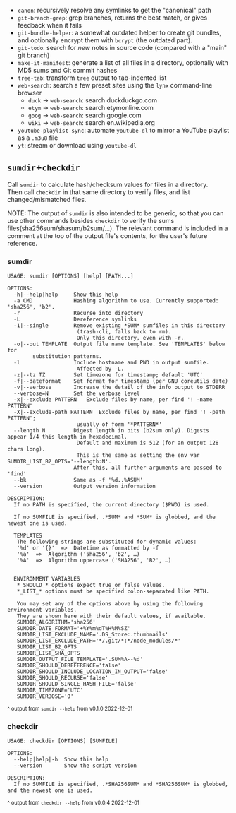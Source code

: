 - `canon`: recursively resolve any symlinks to get the "canonical" path
- `git-branch-grep`: grep branches, returns the best match, or gives feedback when it fails
- `git-bundle-helper`: a somewhat outdated helper to create git bundles, and optionally encrypt them with `bcrypt` (the outdated part).
- `git-todo`: search for _new_ notes in source code (compared with a "main" git branch)
- `make-it-manifest`: generate a list of all files in a directory, optionally with MD5 sums and Git commit hashes
- `tree-tab`: transform `tree` output to tab-indented list
- `web-search`: search a few preset sites using the `lynx` command-line browser
	- `duck` -> `web-search`: search duckduckgo.com
	- `etym` -> `web-search`: search etymonline.com
	- `goog` -> `web-search`: search google.com
	- `wiki` -> `web-search`: search en.wikipedia.org
- `youtube-playlist-sync`: automate `youtube-dl` to mirror a YouTube playlist as a `.m3u8` file
- `yt`: stream or download using `youtube-dl`

## `sumdir`+`checkdir`

Call `sumdir` to calculate hash/checksum values for files in a directory.  
Then call `checkdir` in that same directory to verify files, and list changed/mismatched files.

NOTE: The output of `sumdir` is also intended to be generic, so that you can use other commands besides `checkdir` to verify the sums files(sha256sum/shasum/b2sum/…). The relevant command is included in a comment at the top of the output file's contents, for the user's future reference.

### sumdir

```
USAGE: sumdir [OPTIONS] [help] [PATH...]

OPTIONS:
  -h|--help|help     Show this help
  -a CMD             Hashing algorithm to use. Currently supported: 'sha256', 'b2'.
  -r                 Recurse into directory
  -L                 Dereference symlinks
  -1|--single        Remove existing *SUM* sumfiles in this directory
                      (trash-cli, falls back to rm).
                      Only this directory, even with -r.
  -o|--out TEMPLATE  Output file name template. See 'TEMPLATES' below for
        substitution patterns.
  -l                 Include hostname and PWD in output sumfile.
                      Affected by -L.
  -z|--tz TZ         Set timezone for timestamp; default 'UTC'
  -f|--dateformat    Set format for timestamp (per GNU coreutils date)
  -v|--verbose       Increase the detail of the info output to STDERR
  --verbose=N        Set the verbose level
  -x|--exclude PATTERN   Exclude files by name, per find '! -name PATTERN'
  -X|--exclude-path PATTERN  Exclude files by name, per find '! -path PATTERN';
                      usually of form '*PATTERN*'
  --length N         Digest length in bits (b2sum only). Digests appear 1/4 this length in hexadecimal.
                      Default and maximum is 512 (for an output 128 chars long).
                      This is the same as setting the env var SUMDIR_LIST_B2_OPTS='--length:N'.
  --                 After this, all further arguments are passed to 'find'
  --bk               Same as -f '%d..%ASUM'
  --version          Output version information

DESCRIPTION:
  If no PATH is specified, the current directory ($PWD) is used.
  
  If no SUMFILE is specified, .*SUM* and *SUM* is globbed, and the newest one is used.
  
  TEMPLATES
   The following strings are substituted for dynamic values:
   '%d' or '{}'  =>  Datetime as formatted by -f
   '%a'  =>  Algorithm ('sha256', 'b2', …)
   '%A'  =>  Algorithm uppercase ('SHA256', 'B2', …)
   
  
  ENVIRONMENT VARIABLES
   *_SHOULD_* options expect true or false values.
   *_LIST_* options must be specified colon-separated like PATH.
  
   You may set any of the options above by using the following environment variables.
   They are shown here with their default values, if available.
   SUMDIR_ALGORITHM='sha256'
   SUMDIR_DATE_FORMAT='+%Y%m%dT%H%M%SZ'
   SUMDIR_LIST_EXCLUDE_NAME='.DS_Store:.thumbnails'
   SUMDIR_LIST_EXCLUDE_PATH='*/.git/*:*/node_modules/*'
   SUMDIR_LIST_B2_OPTS
   SUMDIR_LIST_SHA_OPTS
   SUMDIR_OUTPUT_FILE_TEMPLATE='.SUM%A--%d'
   SUMDIR_SHOULD_DEREFERENCE='false'
   SUMDIR_SHOULD_INCLUDE_LOCATION_IN_OUTPUT='false'
   SUMDIR_SHOULD_RECURSE='false'
   SUMDIR_SHOULD_SINGLE_HASH_FILE='false'
   SUMDIR_TIMEZONE='UTC'
   SUMDIR_VERBOSE='0'
```
<small>^ output from `sumdir --help` from v0.1.0 2022-12-01</small>

### checkdir

```
USAGE: checkdir [OPTIONS] [SUMFILE]

OPTIONS:
  --help|help|-h  Show this help
  --version       Show the script version

DESCRIPTION:
  If no SUMFILE is specified, .*SHA256SUM* and *SHA256SUM* is globbed, and the newest one is used.
```
<small>^ output from `checkdir --help` from v0.0.4 2022-12-01</small>
